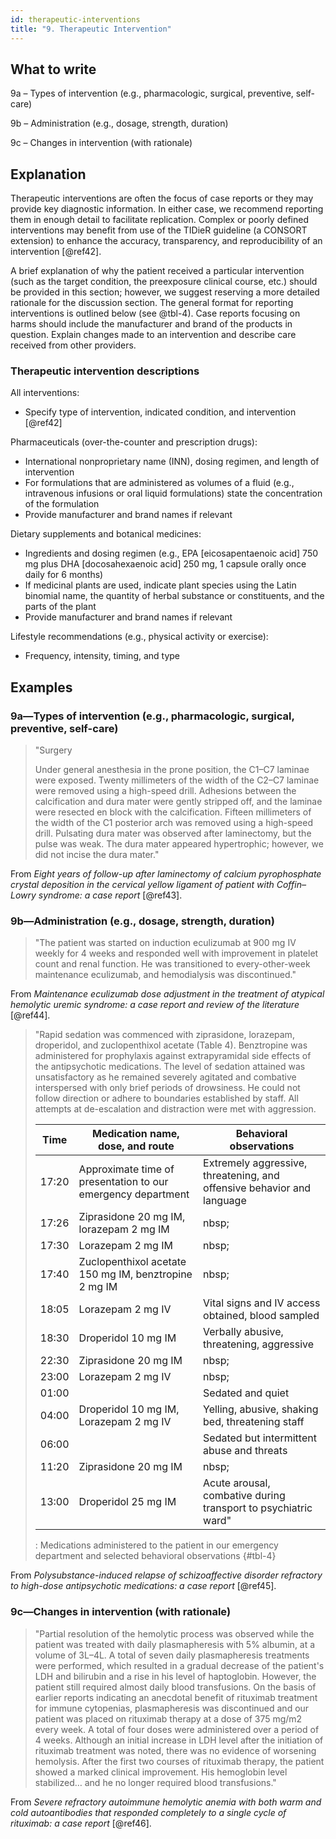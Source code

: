 ```yaml
---
id: therapeutic-interventions
title: "9. Therapeutic Intervention"
---
```



## What to write

9a – Types of intervention (e.g., pharmacologic, surgical, preventive, self-care)

9b – Administration (e.g., dosage, strength, duration)

9c – Changes in intervention (with rationale)

## Explanation

Therapeutic interventions are often the focus of case reports or they may provide key diagnostic information. In either case, we recommend reporting them in enough detail to facilitate replication. Complex or poorly defined interventions may benefit from use of the TIDieR guideline (a CONSORT extension) to enhance the accuracy, transparency, and reproducibility of an intervention [@ref42].

A brief explanation of why the patient received a particular intervention (such as the target condition, the preexposure clinical course, etc.) should be provided in this section; however, we suggest reserving a more detailed rationale for the discussion section. The general format for reporting interventions is outlined below (see @tbl-4). Case reports focusing on harms should include the manufacturer and brand of the products in question. Explain changes made to an intervention and describe care received from other providers.

### Therapeutic intervention descriptions

All interventions:

* Specify type of intervention, indicated condition, and intervention [@ref42]

Pharmaceuticals (over-the-counter and prescription drugs):

* International nonproprietary name (INN), dosing regimen, and length of intervention
* For formulations that are administered as volumes of a fluid (e.g., intravenous infusions or oral liquid formulations) state the concentration of the formulation
* Provide manufacturer and brand names if relevant

Dietary supplements and botanical medicines:

* Ingredients and dosing regimen (e.g., EPA [eicosapentaenoic acid] 750 mg plus DHA [docosahexaenoic acid] 250 mg, 1 capsule orally once daily for 6 months)
* If medicinal plants are used, indicate plant species using the Latin binomial name, the quantity of herbal substance or constituents, and the parts of the plant
* Provide manufacturer and brand names if relevant

Lifestyle recommendations (e.g., physical activity or exercise):

* Frequency, intensity, timing, and type

## Examples

### 9a—Types of intervention (e.g., pharmacologic, surgical, preventive, self-care)

> "Surgery
>
> Under general anesthesia in the prone position, the C1–C7 laminae were exposed. Twenty millimeters of the width of the C2–C7 laminae were removed using a high-speed drill. Adhesions between the calcification and dura mater were gently stripped off, and the laminae were resected en block with the calcification. Fifteen millimeters of the width of the C1 posterior arch was removed using a high-speed drill. Pulsating dura mater was observed after laminectomy, but the pulse was weak. The dura mater appeared hypertrophic; however, we did not incise the dura mater."

From _Eight years of follow-up after laminectomy of calcium pyrophosphate crystal deposition in the cervical yellow ligament of patient with Coffin–Lowry syndrome: a case report_ [@ref43].

### 9b—Administration (e.g., dosage, strength, duration)

> "The patient was started on induction eculizumab at 900 mg IV weekly for 4 weeks and responded well with improvement in platelet count and renal function. He was transitioned to every-other-week maintenance eculizumab, and hemodialysis was discontinued."

From _Maintenance eculizumab dose adjustment in the treatment of atypical hemolytic uremic syndrome: a case report and review of the literature_ [@ref44].

> "Rapid sedation was commenced with ziprasidone, lorazepam, droperidol, and zuclopenthixol acetate (Table 4). Benztropine was administered for prophylaxis against extrapyramidal side effects of the antipsychotic medications. The level of sedation attained was unsatisfactory as he remained severely agitated and combative interspersed with only brief periods of drowsiness. He could not follow direction or adhere to boundaries established by staff. All attempts at de-escalation and distraction were met with aggression.
>
> Time|Medication name, dose, and route|Behavioral observations
> ----|--------------------------------|-----------------------
> 17:20|Approximate time of presentation to our emergency department|Extremely aggressive, threatening, and offensive behavior and language
> 17:26|Ziprasidone 20 mg IM, lorazepam 2 mg IM|nbsp;
> 17:30|Lorazepam 2 mg IM|nbsp;
> 17:40|Zuclopenthixol acetate 150 mg IM, benztropine 2 mg IM|nbsp;
> 18:05|Lorazepam 2 mg IV|Vital signs and IV access obtained, blood sampled
> 18:30|Droperidol 10 mg IM|Verbally abusive, threatening, aggressive
> 22:30|Ziprasidone 20 mg IM|nbsp;
> 23:00|Lorazepam 2 mg IV|nbsp;
> 01:00| |Sedated and quiet
> 04:00|Droperidol 10 mg IM, Lorazepam 2 mg IV|Yelling, abusive, shaking bed, threatening staff
> 06:00| |Sedated but intermittent abuse and threats
> 11:20|Ziprasidone 20 mg IM|nbsp;
> 13:00|Droperidol 25 mg IM|Acute arousal, combative during transport to psychiatric ward"
>
> : Medications administered to the patient in our emergency department and selected behavioral observations {#tbl-4}

From _Polysubstance-induced relapse of schizoaffective disorder refractory to high-dose antipsychotic medications: a case report_ [@ref45].

### 9c—Changes in intervention (with rationale)

> "Partial resolution of the hemolytic process was observed while the patient was treated with daily plasmapheresis with 5% albumin, at a volume of 3L–4L. A total of seven daily plasmapheresis treatments were performed, which resulted in a gradual decrease of the patient's LDH and bilirubin and a rise in his level of haptoglobin. However, the patient still required almost daily blood transfusions. On the basis of earlier reports indicating an anecdotal benefit of rituximab treatment for immune cytopenias, plasmapheresis was discontinued and our patient was placed on rituximab therapy at a dose of 375 mg/m2 every week. A total of four doses were administered over a period of 4 weeks. Although an initial increase in LDH level after the initiation of rituximab treatment was noted, there was no evidence of worsening hemolysis. After the first two courses of rituximab therapy, the patient showed a marked clinical improvement. His hemoglobin level stabilized… and he no longer required blood transfusions."

From _Severe refractory autoimmune hemolytic anemia with both warm and cold autoantibodies that responded completely to a single cycle of rituximab: a case report_ [@ref46].
